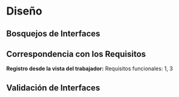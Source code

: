 
<h1>Diseño</h1>


## Bosquejos de Interfaces 
## Correspondencia con los Requisitos 

**Registro desde la vista del trabajador:** Requisitos funcionales: 1, 3
##
## Validación de Interfaces

<!--stackedit_data:
eyJoaXN0b3J5IjpbLTM1NzU1NTcxMiwtMTE0ODMzNjE0OSw4NT
AwNzQyMzAsLTE4MzA2MzIxNjRdfQ==
-->